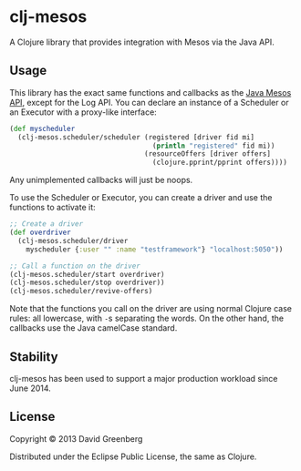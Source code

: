 # clj-mesos

A Clojure library that provides integration with Mesos via the Java API.

## Usage

This library has the exact same functions and callbacks as the [Java Mesos API](http://mesos.apache.org/api/latest/java/),
except for the Log API. You can declare an instance of a Scheduler or an Executor with a proxy-like interface:

```clojure
(def myscheduler
  (clj-mesos.scheduler/scheduler (registered [driver fid mi]
                                   (println "registered" fid mi))
                                 (resourceOffers [driver offers]
                                   (clojure.pprint/pprint offers))))
```

Any unimplemented callbacks will just be noops.

To use the Scheduler or Executor, you can create a driver and use the functions to activate it:

```clojure
;; Create a driver
(def overdriver
  (clj-mesos.scheduler/driver
    myscheduler {:user "" :name "testframework"} "localhost:5050"))

;; Call a function on the driver
(clj-mesos.scheduler/start overdriver)
(clj-mesos.scheduler/stop overdriver))
(clj-mesos.scheduler/revive-offers)
```

Note that the functions you call on the driver are using normal Clojure case rules: all lowercase,
with `-`s separating the words. On the other hand, the callbacks use the Java camelCase standard.

## Stability

clj-mesos has been used to support a major production workload since June 2014.

## License

Copyright © 2013 David Greenberg

Distributed under the Eclipse Public License, the same as Clojure.
